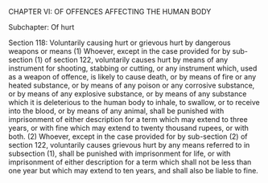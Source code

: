 CHAPTER VI: OF OFFENCES AFFECTING THE HUMAN BODY

Subchapter: Of hurt

Section 118: Voluntarily causing hurt or grievous hurt by dangerous weapons or means
(1) Whoever, except in the case provided for by sub-section (1) of section 122, voluntarily causes hurt by means of any instrument for shooting, stabbing or cutting, or any instrument which, used as a weapon of offence, is likely to cause death, or by means of fire or any heated substance, or by means of any poison or any corrosive substance, or by means of any explosive substance, or by means of any substance which it is deleterious to the human body to inhale, to swallow, or to receive into the blood, or by means of any animal, shall be punished with imprisonment of either description for a term which may extend to three years, or with fine which may extend to twenty thousand rupees, or with both. (2) Whoever, except in the case provided for by sub-section (2) of section 122, voluntarily causes grievous hurt by any means referred to in subsection (1), shall be punished with imprisonment for life, or with imprisonment of either description for a term which shall not be less than one year but which may extend to ten years, and shall also be liable to fine.

